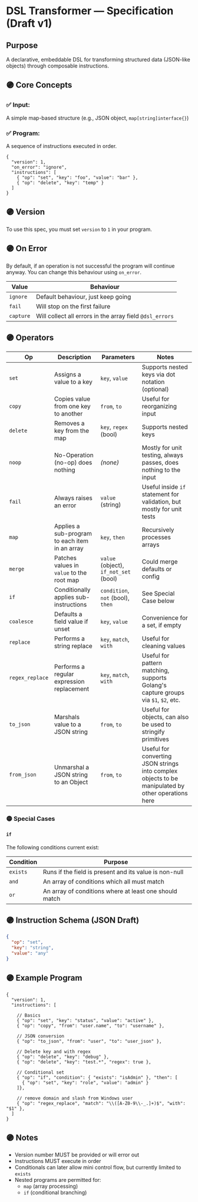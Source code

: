 # DSL Transformer — Specification (Draft v1)

## Purpose
A declarative, embeddable DSL for transforming structured data (JSON-like objects) through composable instructions.

## 🟣 Core Concepts

### ✅ Input:
A simple map-based structure (e.g., JSON object, `map[string]interface{}`)

### ✅ Program:
A sequence of instructions executed in order.

```json5
{
  "version": 1,
  "on_error": "ignore",
  "instructions": [
    { "op": "set", "key": "foo", "value": "bar" },
    { "op": "delete", "key": "temp" }
  ]
}
```

## 🟣 Version

To use this spec, you must set `version` to `1` in your program.

## 🟣 On Error

By default, if an operation is not successful the program will continue anyway. You can change this behaviour using `on_error`.

| Value     | Behaviour                                                |
|-----------|----------------------------------------------------------|
| `ignore`  | Default behaviour, just keep going                       |
| `fail`    | Will stop on the first failure                           |
| `capture` | Will collect all errors in the array field `@dsl_errors` |

## 🟣 Operators

| Op              | Description                                    | Parameters                            | Notes                                                                                              |
|-----------------|------------------------------------------------|---------------------------------------|----------------------------------------------------------------------------------------------------|
| `set`           | Assigns a value to a key                       | `key`, `value`                        | Supports nested keys via dot notation (optional)                                                   |
| `copy`          | Copies value from one key to another           | `from`, `to`                          | Useful for reorganizing input                                                                      |
| `delete`        | Removes a key from the map                     | `key`, `regex` (bool)                 | Supports nested keys                                                                               |
| `noop`          | No-Operation (no-op) does nothing              | _(none)_                              | Mostly for unit testing, always passes, does nothing to the input                                  |
| `fail`          | Always raises an error                         | `value` (string)                      | Useful inside `if` statement for validation, but mostly for unit tests                             |
| `map`           | Applies a sub-program to each item in an array | `key`, `then`                         | Recursively processes arrays                                                                       |
| `merge`         | Patches values in `value` to the root map      | `value` (object), `if_not_set` (bool) | Could merge defaults or config                                                                     |
| `if`            | Conditionally applies sub-instructions         | `condition`, `not` (bool), `then`     | See Special Case below                                                                             |
| `coalesce`      | Defaults a field value if unset                | `key`, `value`                        | Convenience for a set, if empty                                                                    |
| `replace`       | Performs a string replace                      | `key`, `match`, `with`                | Useful for cleaning values                                                                         |
| `regex_replace` | Performs a regular expression replacement      | `key`, `match`, `with`                | Useful for pattern matching, supports Golang's capture groups via `$1`, `$2`, etc.                 |
| `to_json`       | Marshals value to a JSON string                | `from`, `to`                          | Useful for objects, can also be used to stringify primitives                                       |
| `from_json`     | Unmarshal a JSON string to an Object           | `from`, `to`                          | Useful for converting JSON strings into complex objects to be manipulated by other operations here |

### 🟡 Special Cases

#### `if`

The following conditions current exist:

| Condition | Purpose                                                |
|-----------|--------------------------------------------------------|
| `exists`  | Runs if the field is present and its value is non-null |
| `and`     | An array of conditions which all must match            |
| `or`      | An array of conditions where at least one should match |

## 🟣 Instruction Schema (JSON Draft)

```json
{
  "op": "set",
  "key": "string",
  "value": "any"
}
```

## 🟣 Example Program

```json5
{
  "version": 1,
  "instructions": [
    
    // Basics
    { "op": "set", "key": "status", "value": "active" },
    { "op": "copy", "from": "user.name", "to": "username" },
    
    // JSON conversion
    { "op": "to_json", "from": "user", "to": "user_json" },
    
    // Delete key and with regex
    { "op": "delete", "key": "debug" },
    { "op": "delete", "key": "test.*", "regex": true },
    
    // Conditional set
    { "op": "if", "condition": { "exists": "isAdmin" }, "then": [
      { "op": "set", "key": "role", "value": "admin" }
    ]},

    // remove domain and slash from Windows user
    { "op": "regex_replace", "match": "\\([A-Z0-9\\-_.]+)$", "with": "$1" },
  ]
}
```

## 🟣 Notes

- Version number MUST be provided or will error out
- Instructions MUST execute in order 
- Conditionals can later allow mini control flow, but currently limited to `exists`
- Nested programs are permitted for:
  - `map` (array processing)
  - `if` (conditional branching)
